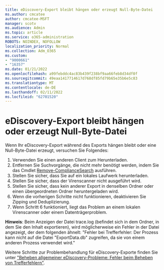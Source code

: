 ```yaml
---
title: eDiscovery-Export bleibt hängen oder erzeugt Null-Byte-Datei
ms.author: cmcatee
author: cmcatee-MSFT
manager: scotv
ms.audience: Admin
ms.topic: article
ms.service: o365-administration
ROBOTS: NOINDEX, NOFOLLOW
localization_priority: Normal
ms.collection: Adm_O365
ms.custom:
- "9000661"
- "16357"
ms.date: 01/21/2022
ms.openlocfilehash: a99febddc4ac83b439f238bf9aa66feb8d34df0f
ms.sourcegitcommit: 49eaa1417714617d768df85fd79b65e35b6e5c83
ms.translationtype: MT
ms.contentlocale: de-DE
ms.lasthandoff: 02/11/2022
ms.locfileid: "62701520"
---
```

# <a name="ediscovery-export-stuck-or-produces-zero-byte-file"></a>eDiscovery-Export bleibt hängen oder erzeugt Null-Byte-Datei

Wenn Ihr eDiscovery-Export während des Exports hängen bleibt oder eine Null-Byte-Datei erzeugt, versuchen Sie Folgendes:

1. Verwenden Sie einen anderen Client zum Herunterladen.
2. Entfernen Sie Suchvorgänge, die nicht mehr benötigt werden, indem Sie das Cmdlet [Remove-ComplianceSearch](https://docs.microsoft.com/powershell/module/exchange/remove-compliancesearch?view=exchange-ps&preserve-view=true) ausführen.
3. Stellen Sie sicher, dass Sie auf ein lokales Laufwerk herunterladen.
4. Stellen Sie sicher, dass der Virenscanner nicht ausgeführt wird.
5. Stellen Sie sicher, dass kein anderer Export in denselben Ordner oder einen übergeordneten Ordner heruntergeladen wird.
6. Wenn die vorherigen Schritte nicht funktionieren, deaktivieren Sie Zipping und Deduplizierung.
7. Wenn Schritt 6 funktioniert, liegt das Problem an einem lokalen Virenscanner oder einem Datenträgerproblem.

**Hinweis**: Beim Anzeigen der Datei trace.log (befindet sich in dem Ordner, in dem Sie den Inhalt exportieren), wird möglicherweise ein Fehler in der Datei angezeigt, der dem folgenden ähnelt: "Fehler bei Trefferfehler: Der Prozess kann nicht auf die Datei "ExportData.db" zugreifen, da sie von einem anderen Prozess verwendet wird."

Weitere Schritte zur Problembehandlung für eDiscovery-Exporte finden Sie unter ["Beheben allgemeiner eDiscovery-Probleme: Fehler beim Beheben von Trefferfehlern"](https://docs.microsoft.com/office365/troubleshoot/ediscovery/resolve-ediscovery-issues#error-hit-tolerable-error-will-retry-the-process-cannot-access-the-file-exportdatadb-because-it-is-being-used-by-another-process).
